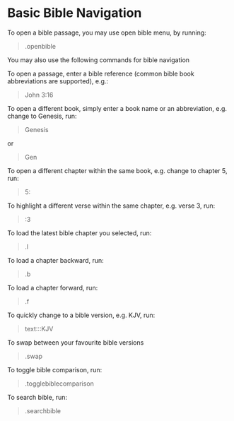 # Basic Bible Navigation

To open a bible passage, you may use open bible menu, by running:

> .openbible

You may also use the following commands for bible navigation

To open a passage, enter a bible reference (common bible book abbreviations are supported), e.g.:

> John 3:16

To open a different book, simply enter a book name or an abbreviation, e.g. change to Genesis, run:

> Genesis

or

> Gen

To open a different chapter within the same book, e.g. change to chapter 5, run:

> 5:

To highlight a different verse within the same chapter, e.g. verse 3, run:

> :3

To load the latest bible chapter you selected, run:

> .l

To load a chapter backward, run:

> .b

To load a chapter forward, run:

> .f

To quickly change to a bible version, e.g. KJV, run:

> text:::KJV

To swap between your favourite bible versions

> .swap

To toggle bible comparison, run:

> .togglebiblecomparison

To search bible, run:

> .searchbible
